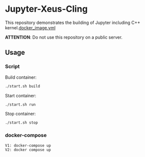 # Jupyter-Xeus-Cling

This repository demonstrates the building of Jupyter including C++ kernel.[docker_image.yml](..%2Fgcc-arm-embedded-docker%2F.github%2Fworkflows%2Fdocker_image.yml)

**ATTENTION**: Do not use this repository on a public server. 

## Usage

### Script

Build container:

```bash
./start.sh build
```

Start container:

```bash
./start.sh run
```

Stop container:

```bash
./start.sh stop
```

### docker-compose

```bash
V1: docker-compose up
V2: docker compose up
```
